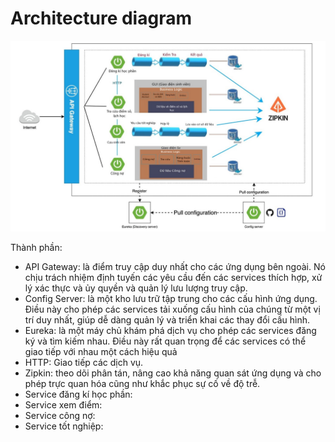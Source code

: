 # Architecture diagram

![alt text](/images/Picture1.jpg)

Thành phần:

- API Gateway: là điểm truy cập duy nhất cho các ứng dụng bên ngoài. Nó chịu trách nhiệm định tuyến các yêu cầu đến các services thích hợp, xử lý xác thực và ủy quyền và quản lý lưu lượng truy cập.
- Config Server: là một kho lưu trữ tập trung cho các cấu hình ứng dụng. Điều này cho phép các services tải xuống cấu hình của chúng từ một vị trí duy nhất, giúp dễ dàng quản lý và triển khai các thay đổi cấu hình.
- Eureka: là một máy chủ khám phá dịch vụ cho phép các services đăng ký và tìm kiếm nhau. Điều này rất quan trọng để các services có thể giao tiếp với nhau một cách hiệu quả
- HTTP: Giao tiếp các dịch vụ.
- Zipkin: theo dõi phân tán, nâng cao khả năng quan sát ứng dụng và cho phép trực quan hóa cũng như khắc phục sự cố về độ trễ.
- Service đăng kí học phần:
- Service xem điểm:
- Service công nợ:
- Service tốt nghiệp:
